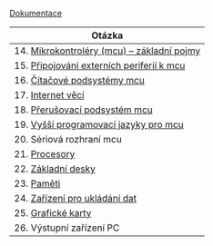 <a href='http://ww1.microchip.com/downloads/en/DeviceDoc/atmel-2490-8-bit-avr-microcontroller-atmega64-l_datasheet.pdf'>Dokumentace</a>

| Otázka                                                          |
| --------------------------------------------------------------- |
| 14. [Mikrokontroléry (mcu) – základní pojmy](./MIT/MCU.md)      |
| 15. [Připojování externích periferií k mcu](./MIT/Periferie.md) |
| 16. [Čítačové podsystémy mcu](./MIT/Citace.md)                  |
| 17. [Internet věcí](./MIT/iot.md)                               |
| 18. [Přerušovací podsystém mcu](./MIT/Preruseni.md)             |
| 19. [Vyšší programovací jazyky pro mcu](./MIT/vyssi.md)         |
| 20. Sériová rozhraní mcu                                        |
| 21. [Procesory](./MIT/CPU.md)                                   |
| 22. [Základní desky](./MIT/MB.md)                               |
| 23. [Paměti](./MIT/Pameti.md)                                   |
| 24. [Zařízení pro ukládání dat](./MIT/HDDSSD.md)                |
| 25. [Grafické karty](./MIT/GPU.md)                              |
| 26. Výstupní zařízení PC                                        |
